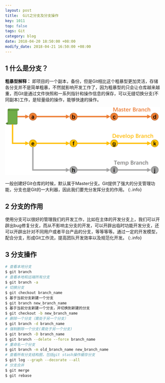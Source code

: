 ```yaml
---
layout: post
title:  Git之分支及分支操作
key: 1011
top: false
tags: Git
category: blog
date: 2018-04-20 18:50:00 +08:00
modify_date: 2018-04-21 16:50:00 +08:00
---
```


## 1 什么是分支？

**粗暴型解释：** 即项目的一个副本，备份，但是Git相比这个粗暴型更加灵活，存储各分支并不是简单粗暴，不然就影响开发工作了，因为粗暴型的只会让仓库越来越重，而Git是通过文件快照和一系列指针和操作信息的保存，可以无缝切换分支(不同副本)工作，是轻量级的操作，能够快速的操作。

![分支示意图](https://raw.githubusercontent.com/yicm/Images/master/blog/git_branch.png)

一般创建好Git仓库的时候，默认属于Master分支。Git提供了强大的分支管理功能，分支也是Git的一大利器，因此我们要充分发挥分支的作用。
{:.info}

## 2 分支的作用

使用分支可以很好的管理我们的开发工作，比如在主体的开发分支上，我们可以开辟出bug修复分支，而从不影响主分支的开发，可以开辟出临时功能开发分支，还可以开辟出针对不同用户或者平台产品的分支，等等等等。通过一定的开发模型，配合分支，形成Git工作流，提高团队开发效率以及规范化开发。
{:.info}

## 3 分支操作

```bash
# 查看本地分支
$ git branch
# 查看本地和远端所有分支
$ git branch -a
# 切换分支
$ git checkout branch_name
$ 基于当前分支新建一个分支
$ git branch new_branch_name
$ 基于当前分支新建一个分支，并切换到新建的分支
$ git checkout -b new_branch_name
# 删除一个分支（需处于另一个分支）
$ git branch -d branch_name
# 强制删除一个分支(需处于另一个分支)
$ git branch -D branch_name
$ git branch --delete --force branch_name
# 重命名一个分支
$ git branch -m old_branch_name new_branch_name
# 查看所有分支结构图，包括git stash操作缓存分支
$ git log --graph --decorate --all
# 分支合并
$ git merge 
$ git rebase 
```
